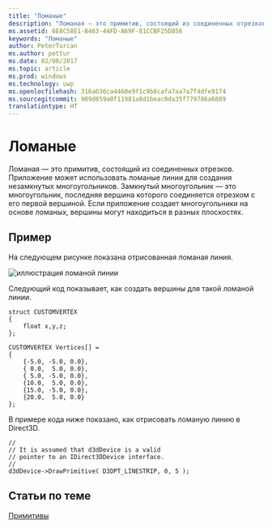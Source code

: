 ```yaml
---
title: "Ломаные"
description: "Ломаная — это примитив, состоящий из соединенных отрезков. Приложение может использовать ломаные линии для создания незамкнутых многоугольников. Замкнутый многоугольник — это многоугольник, последняя вершина которого соединяется отрезком с его первой вершиной."
ms.assetid: 6E8C58E1-B463-44FD-A69F-81CCBF25D856
keywords: "Ломаные"
author: PeterTurcan
ms.author: pettur
ms.date: 02/08/2017
ms.topic: article
ms.prod: windows
ms.technology: uwp
ms.openlocfilehash: 316a036ca4460e9f1c9b8cafa7aa7a7f4dfe9174
ms.sourcegitcommit: 909d859a0f11981a8d1beac0da35f779786a6889
translationtype: HT
---
```

# <a name="line-strips"></a>Ломаные


Ломаная — это примитив, состоящий из соединенных отрезков. Приложение может использовать ломаные линии для создания незамкнутых многоугольников. Замкнутый многоугольник — это многоугольник, последняя вершина которого соединяется отрезком с его первой вершиной. Если приложение создает многоугольники на основе ломаных, вершины могут находиться в разных плоскостях.

## <a name="span-idexamplespanspan-idexamplespanspan-idexamplespanexample"></a><span id="Example"></span><span id="example"></span><span id="EXAMPLE"></span>Пример


На следующем рисунке показана отрисованная ломаная линия.

![иллюстрация ломаной линии](images/linstrip.gif)

Следующий код показывает, как создать вершины для такой ломаной линии.

```
struct CUSTOMVERTEX
{
    float x,y,z;
};

CUSTOMVERTEX Vertices[] = 
{
    {-5.0, -5.0, 0.0},
    { 0.0,  5.0, 0.0},
    { 5.0, -5.0, 0.0},
    {10.0,  5.0, 0.0},
    {15.0, -5.0, 0.0},
    {20.0,  5.0, 0.0}
};
```

В примере кода ниже показано, как отрисовать ломаную линию в Direct3D.

```
//
// It is assumed that d3dDevice is a valid
// pointer to an IDirect3DDevice interface.
//
d3dDevice->DrawPrimitive( D3DPT_LINESTRIP, 0, 5 );
```

## <a name="span-idrelated-topicsspanrelated-topics"></a><span id="related-topics"></span>Статьи по теме


[Примитивы](primitives.md)

 

 





